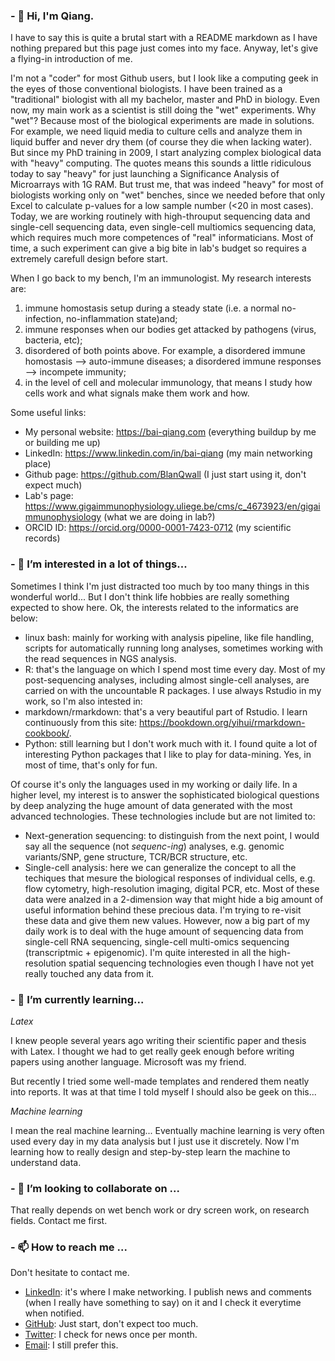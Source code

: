 ### - 👋 Hi, I'm Qiang. 

I have to say this is quite a brutal start with a README markdown as I have nothing prepared but this page just comes into my face. Anyway, let's give a flying-in introduction of me. 

I'm not a "coder" for most Github users, but I look like a computing geek in the eyes of those conventional biologists. I have been trained as a "traditional" biologist with all my bachelor, master and PhD in biology. Even now, my main work as a scientist is still doing the "wet" experiments. Why "wet"? Because most of the biological experiments are made in solutions. For example, we need liquid media to culture cells and analyze them in liquid buffer and never dry them (of course they die when lacking water). But since my PhD training in 2009, I start analyzing complex biological data with "heavy" computing. The quotes means this sounds a little ridiculous today to say "heavy" for just launching a Significance Analysis of Microarrays with 1G RAM. But trust me, that was indeed "heavy" for most of biologists working only on "wet" benches, since we needed before that only Excel to calculate p-values for a low sample number (<20 in most cases). Today, we are working routinely with high-throuput sequencing data and single-cell sequencing data, even single-cell multiomics sequencing data, which requires much more competences of "real" informaticians. Most of time, a such experiment can give a big bite in lab's budget so requires a extremely carefull design before start. 

When I go back to my bench, I'm an immunologist. My research interests are: 
1. immune homostasis setup during a steady state (i.e. a normal no-infection, no-inflammation state)and; 
2. immune responses when our bodies get attacked by pathogens (virus, bacteria, etc); 
3. disordered of both points above. For example, a disordered immune homostasis --> auto-immune diseases; a disordered immune responses --> incompete immunity; 
4. in the level of cell and molecular immunology, that means I study how cells work and what signals make them work and how.

Some useful links: 
+ My personal website: https://bai-qiang.com (everything buildup by me or building me up)
+ LinkedIn: https://www.linkedin.com/in/bai-qiang (my main networking place)
+ Github page: https://github.com/BlanQwall (I just start using it, don't expect much)
+ Lab's page: https://www.gigaimmunophysiology.uliege.be/cms/c_4673923/en/gigaimmunophysiology (what we are doing in lab?)
+ ORCID ID: https://orcid.org/0000-0001-7423-0712 (my scientific records)


### - 👀 I’m interested in a lot of things... 

Sometimes I think I'm just distracted too much by too many things in this wonderful world... But I don't think life hobbies are really something expected to show here. Ok, the interests related to the informatics are below: 

+ 	linux bash: mainly for working with analysis pipeline, like file handling, scripts for automatically running long analyses, sometimes working with the read sequences in NGS analysis. 
+ 	R: that's the language on which I spend most time every day. Most of my post-sequencing analyses, including almost single-cell analyses, are carried on with the uncountable R packages. I use always Rstudio in my work, so I'm also intested in: 
+ 	markdown/rmarkdown: that's a very beautiful part of Rstudio. I learn continuously from this site: https://bookdown.org/yihui/rmarkdown-cookbook/. 
+ 	Python: still learning but I don't work much with it. I found quite a lot of interesting Python packages that I like to play for data-mining. Yes, in most of time, that's only for fun. 

Of course it's only the languages used in my working or daily life. In a higher level, my interest is to answer the sophisticated biological questions by deep analyzing the huge amount of data generated with the most advanced technologies. These technologies include but are not limited to: 

+ 	Next-generation sequencing: to distinguish from the next point, I would say all the sequence (not *sequenc-ing*) analyses, e.g. genomic variants/SNP, gene structure, TCR/BCR structure, etc. 
+ 	Single-cell analysis: here we can generalize the concept to all the techiques that mesure the biological responses of individual cells, e.g. flow cytometry, high-resolution imaging, digital PCR, etc. Most of these data were analzed in a 2-dimension way that might hide a big amount of useful information behind these precious data. I'm trying to re-visit these data and give them new values. However, now a big part of my daily work is to deal with the huge amount of sequencing data from single-cell RNA sequencing, single-cell multi-omics sequencing (transcriptmic + epigenomic). I'm quite interested in all the high-resolution spatial sequencing technologies even though I have not yet really touched any data from it. 

### - 🌱 I’m currently learning...

*Latex* 

I knew people several years ago writing their scientific paper and thesis with Latex. I thought we had to get really geek enough before writing papers using another language. Microsoft was my friend. 

But recently I tried some well-made templates and rendered them neatly into reports. It was at that time I told myself I should also be geek on this... 

*Machine learning*

I mean the real machine learning... Eventually machine learning is very often used every day in my data analysis but I just use it discretely. Now I'm learning how to really design and step-by-step learn the machine to understand data. 

### - 💞️ I’m looking to collaborate on ...

That really depends on wet bench work or dry screen work, on research fields. Contact me first. 

### - 📫 How to reach me ...

Don't hesitate to contact me. 

+   [LinkedIn](https://www.linkedin.com/in/bai-qiang "BAI Qiang's LinkedIn page"): it's where I make networking. I publish news and comments (when I really have something to say) on it and I check it everytime when notified. 
+   [GitHub](https://github.com/BlanQwall "BAI Qiang's Github page"): Just start, don't expect too much. 
+   [Twitter](https://twitter.com/qunich "My Twitter page"): I check for news once per month. 
+   [Email](mailto:qiang.bai@uliege.be): I still prefer this. 


<!---
BlanQwall/BlanQwall is a ✨ special ✨ repository because its `README.md` (this file) appears on your GitHub profile.
You can click the Preview link to take a look at your changes.
--->
